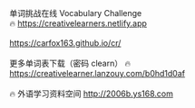 单词挑战在线 Vocabulary Challenge <br>
🔥 https://creativelearners.netlify.app
<br><br>
   https://carfox163.github.io/cr/
<br><br>
更多单词表下载（密码 clearn）
🔥 https://creativelearner.lanzouy.com/b0hd1d0af
<br><br>
🔥 外语学习资料空间 http://2006b.ys168.com
